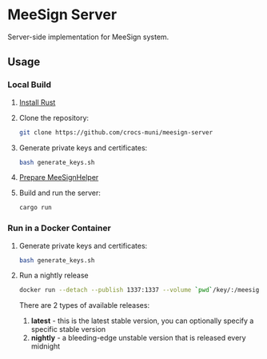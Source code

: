 # MeeSign Server

Server-side implementation for MeeSign system.

## Usage

### Local Build

1. [Install Rust](https://www.rust-lang.org/tools/install)

2. Clone the repository:

   ```bash
   git clone https://github.com/crocs-muni/meesign-server
   ```

3. Generate private keys and certificates:

    ```bash
    bash generate_keys.sh
    ```

4. [Prepare MeeSignHelper](https://github.com/dufkan/meesign-helper)

5. Build and run the server:

   ```bash
   cargo run
   ```

### Run in a Docker Container

1. Generate private keys and certificates:

    ```bash
    bash generate_keys.sh
    ```

2. Run a nightly release
   ```bash
   docker run --detach --publish 1337:1337 --volume `pwd`/key/:/meesign/key/ crocsmuni/meesign:nightly
   ```
   There are 2 types of available releases:
   1. **latest** - this is the latest stable version, you can optionally specify a specific stable version
   2. **nightly** - a bleeding-edge unstable version that is released every midnight
